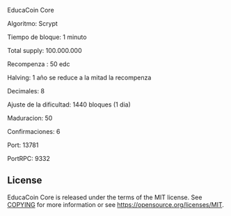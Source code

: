 EducaCoin Core

Algoritmo: Scrypt

Tiempo de bloque: 1 minuto

Total supply: 100.000.000

Recompenza : 50 edc

Halving: 1 año se reduce a la mitad la recompenza

Decimales: 8

Ajuste de la dificultad: 1440 bloques (1 dia)

Maduracion: 50

Confirmaciones: 6

Port: 13781

PortRPC: 9332

License
-------

EducaCoin Core is released under the terms of the MIT license. See [COPYING](COPYING) for more
information or see https://opensource.org/licenses/MIT.
